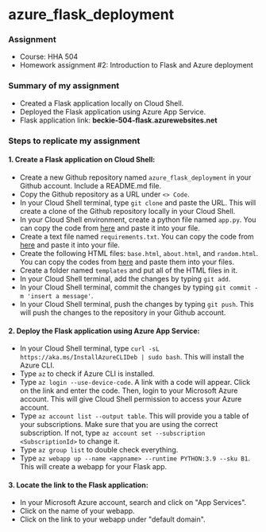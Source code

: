 # azure_flask_deployment

### Assignment
- Course: HHA 504
- Homework assignment #2: Introduction to Flask and Azure deployment

### Summary of my assignment
- Created a Flask application locally on Cloud Shell.
- Deployed the Flask application using Azure App Service.
- Flask application link: **beckie-504-flask.azurewebsites.net**

### Steps to replicate my assignment
#### 1. Create a Flask application on Cloud Shell:
- Create a new Github repository named `azure_flask_deployment` in your Github account. Include a README.md file.
- Copy the Github repository as a URL under `<> Code`.
- In your Cloud Shell terminal, type `git clone` and paste the URL. This will create a clone of the Github repository locally in your Cloud Shell.
- In your Cloud Shell environment, create a python file named `app.py`. You can copy the code from [here](https://github.com/Beczheng/azure_flask_deployment/blob/main/app.py) and paste it into your file.
- Create a text file named `requirements.txt`. You can copy the code from [here](https://github.com/Beczheng/azure_flask_deployment/blob/main/requirements.txt) and paste it into your file.
- Create the following HTML files: `base.html`, `about.html`, and `random.html`. You can copy the codes from [here](https://github.com/Beczheng/azure_flask_deployment/tree/main/templates) and paste them into your files.
- Create a folder named `templates` and put all of the HTML files in it.
- In your Cloud Shell terminal, add the changes by typing `git add`.
- In your Cloud Shell terminal, commit the changes by typing `git commit -m 'insert a message'`.
- In your Cloud Shell terminal, push the changes by typing `git push`. This will push the changes to the repository in your Github account.

#### 2. Deploy the Flask application using Azure App Service:
- In your Cloud Shell terminal, type `curl -sL https://aka.ms/InstallAzureCLIDeb | sudo bash`. This will install the Azure CLI.
- Type `az` to check if Azure CLI is installed.
- Type `az login --use-device-code`. A link with a code will appear. Click on the link and enter the code. Then, login to your Microsoft Azure account. This will give Cloud Shell permission to access your Azure account.
- Type `az account list --output table`. This will provide you a table of your subscriptions. Make sure that you are using the correct subscription. If not, type `az account set --subscription <SubscriptionId>` to change it.
- Type `az group list` to double check everything.
- Type `az webapp up --name <appname> --runtime PYTHON:3.9 --sku B1`. This will create a webapp for your Flask app.

#### 3. Locate the link to the Flask application: 
- In your Microsoft Azure account, search and click on "App Services".
- Click on the name of your webapp.
- Click on the link to your webapp under "default domain".






